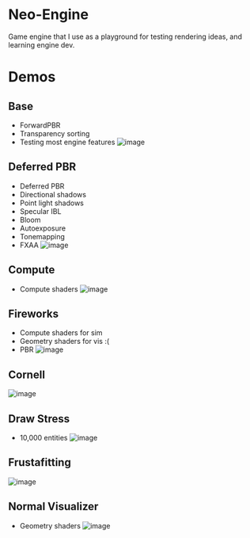 # Neo-Engine

Game engine that I use as a playground for testing rendering ideas, and learning engine dev. 

# Demos
## Base
- ForwardPBR
- Transparency sorting
- Testing most engine features
![image](https://github.com/user-attachments/assets/d8873556-98f2-402a-9b28-951aeadc2cf0)

## Deferred PBR
- Deferred PBR
- Directional shadows
- Point light shadows
- Specular IBL
- Bloom
- Autoexposure
- Tonemapping
- FXAA
![image](https://github.com/user-attachments/assets/20bd5f2d-28e5-4c8a-9b07-9ac266630534)

## Compute
- Compute shaders
![image](https://github.com/user-attachments/assets/0e1a57cb-0140-4afc-aae6-965707559aa8)

## Fireworks
- Compute shaders for sim
- Geometry shaders for vis :(
- PBR
![image](https://github.com/user-attachments/assets/20471a74-1e75-4bd2-abb1-04c3ce69750d)

## Cornell
![image](https://github.com/user-attachments/assets/77d7666a-1b6e-4352-9351-a415e8593448)

## Draw Stress
- 10,000 entities
![image](https://github.com/user-attachments/assets/e6a8a23f-f96d-45a9-8047-22f7df39aa3b)

## Frustafitting
![image](https://github.com/user-attachments/assets/5773631c-4365-4ec9-a29e-3c529e408fa1)

## Normal Visualizer
- Geometry shaders
![image](https://github.com/user-attachments/assets/b4d079ed-7dc0-40ba-afa5-a23ed303e8ae)
